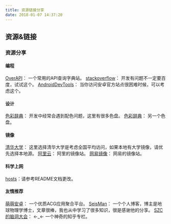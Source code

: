 ```yaml
---
title: 资源链接分享
date: 2018-01-07 14:37:20
---
```

## 资源&链接
### 资源分享
#### 编程
[OverAPI][1]： 一个常用的API查询字典站。
[stackoverflow][2]： 开发有问题不一定要百度，试试这个。
[AndroidDevTools][3]： 当你访问安卓官方站点很困难时候，可以考虑这个。

#### 设计
[色彩辞典][4]： 开发中经常会遇到配色问题，这里有很多色盘。
[色彩辞典][5]： 另一个色盘。

#### 镜像
[清华大学][6]： 这里选择清华大学是考虑全国平均访问，如果本地有大学镜像，请优先选择本地源。
[阿里云][7]： 阿里的镜像站。
[网易镜像][8]： 网易的镜像站。

#### 科学上网
[hosts][9]：请参考README文档更改。

#### 友情推荐
[萌萌安卓][10]： 一个优质ACG应用聚合平台。
[SeisMan][11]： 一个个人博客，博主是地球物理学博士，文章很棒，我也从中学习了很多知识，很是感谢他的分享。
[SZC的脑洞大会][12]： ←_← 一个神奇的知乎专栏。


  [1]: http://overapi.com/
  [2]: https://stackoverflow.com/
  [3]: http://www.androiddevtools.cn/index.html
  [4]: http://www.colordic.org/w/
  [5]: http://zhongguose.com/#baicaoshuang
  [6]: https://mirrors.tuna.tsinghua.edu.cn/
  [7]: http://mirrors.aliyun.com/
  [8]: http://mirrors.163.com/
  [9]: https://github.com/racaljk/hosts
  [10]: https://moeapk.com/
  [11]: http://seisman.info/
  [12]: https://zhuanlan.zhihu.com/szc1990
